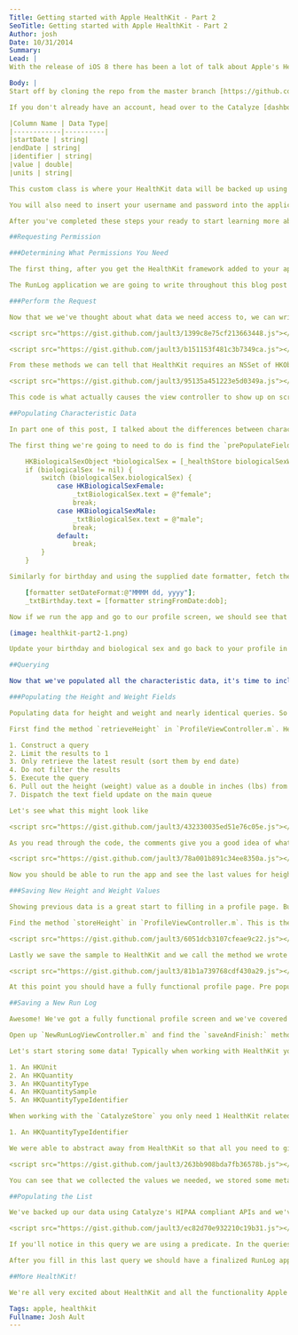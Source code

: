 ```yaml
---
Title: Getting started with Apple HealthKit - Part 2
SeoTitle: Getting started with Apple HealthKit - Part 2
Author: josh
Date: 10/31/2014
Summary: 
Lead: |
With the release of iOS 8 there has been a lot of talk about Apple's HealthKit, especially with the initial delay of applications that went to market who used HealthKit. Here at Catalyze we've been working hard to expand on the services we offer and bring you new ones as well. This is why we've decided to write a small wrapper around the `HealthStore` class. Our `CatalyzeStore` makes it easy to store your data to both HealthKit and to Catalyze's BaaS. To use this in your application, download the latest code from the [iOS SDK repo](https://github.com/catalyzeio/catalyze-ios-sdk) or upgrade to version `3.2` or later if using cocoapods. This second part of our HealthKit blog posts will walk you through completing an application so that by the end, you will have a finished product, learned about characteristic data, getting data out of HealthKit, and storing data simultaneously to HealthKit and Catalyze.

Body: |
Start off by cloning the repo from the master branch [https://github.com/catalyzeio/RunLog](https://github.com/catalyzeio/RunLog). This application uses cocoapods so open up a terminal to the root of the project and run `pod install`. Open up the `RunLog.xcworkspace` after that completes successfully.

If you don't already have an account, head over to the Catalyze [dashboard](https://dashboard.catalyze.io) and sign up. You'll need to create an organization, an application, an api key, and a custom class. The custom class should be called `health_kit`, marked `phi` as true and have the following schema

|Column Name | Data Type|
|------------|----------|
|startDate | string|
|endDate | string|
|identifier | string|
|value | double|
|units | string|

This custom class is where your HealthKit data will be backed up using Catalyze HIPAA compliant APIs which is discussed later on in the post. After this is done you'll need to record two things, your API Key and your application ID. These are set in `AppDelegate.m` where you see `[Catalyze setApiKey:@"" applicationId:@""];`

You will also need to insert your username and password into the application. **Please note** this is for development and testing purposes only and in a production application you would likely have a login screen where users can sign in with their own Catalyze account or register for one. This step is required if you want to backup your data using the Catalyze HIPAA compliant APIs. This can be set in `HomeViewController.m` where you see `[CatalyzeUser logInWithUsernameInBackground:@"" password:@""...`.

After you've completed these steps your ready to start learning more about HealthKit and get started on a HealthKit ready iOS application!

##Requesting Permission

###Determining What Permissions You Need

The first thing, after you get the HealthKit framework added to your application, that you're going to need to do is decide what sort of information you are going to require from the user. I recommend you spend some time on this and think it through. There's a few things to consider when deciding what permissions you are requesting. The first of which is most obvious and don't request access to data that you aren't going to use. Next, I recommend that you don't request access to data that you don't need. Notice the difference between data you're going to use and data you're going to need.

The RunLog application we are going to write throughout this blog post is a perfect example of what **not** to do. This application requests access to your body weight, height, and biological sex for no other reason than to display it on the screen. This is an excellent example of when you do not *need* that data. Yes we are going to use it, but the app would function as a run logger without it. With that said, we will continue to request those permissions in order to show you how to use characteristic data and perform queries.

###Perform the Request

Now that we we've thought about what data we need access to, we can write the code the request permission. Find `requestHealthKitData`, `dataTypesToRead`, and `dataTypesToWrite` in the `ProfileViewController.m` file. The last two methods are fairly simple to implement once you know the syntax and you've done it once. Let's finish those first.

<script src="https://gist.github.com/jault3/1399c8e75cf213663448.js"></script>

<script src="https://gist.github.com/jault3/b151153f481c3b7349ca.js"></script>

From these methods we can tell that HealthKit requires an NSSet of HKObjectTypes when requesting data to read and write. Depending on the type of data it's going to be HKQuantityTypes, HKCharacteristicTypes, etc. Now we can make the request to HealthKit. Put this code in `requestHealthKitData`

<script src="https://gist.github.com/jault3/95135a451223e5d0349a.js"></script>

This code is what actually causes the view controller to show up on screen requesting user permission.

##Populating Characteristic Data

In part one of this post, I talked about the differences between characteristic and non-characteristic data in HealthKit. The RunLog application uses characteristic data as part of your profile screen to give examples of how your might query HealthKit for this kind of data. Currently only biological sex and birthday are populated. As we saw in the Requestion Permission section, you cannot write characteristic data to HealthKit so this section only covers obtaining characteristic data.

The first thing we're going to need to do is find the `prePopulateFields` method in `ProfileViewController.m` and look for the `TODO` about fetching biological sex and updating the label. To fetch characteristic data in HealthKit, you perform synchronous operations. Lets query for the biological sex and update the text field based on possible values.

	HKBiologicalSexObject *biologicalSex = [_healthStore biologicalSexWithError:nil];
	if (biologicalSex != nil) {
        switch (biologicalSex.biologicalSex) {
            case HKBiologicalSexFemale:
                _txtBiologicalSex.text = @"female";
                break;
            case HKBiologicalSexMale:
                _txtBiologicalSex.text = @"male";
                break;
            default:
                break;
        }
    }

Similarly for birthday and using the supplied date formatter, fetch the user's birthday and update the text field.

	[formatter setDateFormat:@"MMMM dd, yyyy"];
    _txtBirthday.text = [formatter stringFromDate:dob];

Now if we run the app and go to our profile screen, we should see that our birthday and biological sex are filled in! If you're not seeing anything, thats because you haven't set them from the Health app. Close out of the app and head over to the Health app. Click on the `Health Data` tab on the bottom tab bar, then click `Me`, and you should see an `Edit` button in the top right. Your screen should look like this.

(image: healthkit-part2-1.png)

Update your birthday and biological sex and go back to your profile in RunLog. You will now see these fields pre populated with the data you just filled in.

##Querying

Now that we've populated all the characteristic data, it's time to include the non-characteristic data. Characteristic data is retrieve through the use of a query. In our case, we will be using `HKSampleQuery`. We will use two queries: one for retrieving the user's latest height and one for retrieving the user's latest weight.

###Populating the Height and Weight Fields

Populating data for height and weight and nearly identical queries. So to walk through this, we will explain how to query for height first. Then the code for querying weight will be given so you can paste it into the application.

First find the method `retrieveHeight` in `ProfileViewController.m`. Here is a list of steps we need to take in order to accomplish this task.

1. Construct a query
2. Limit the results to 1
3. Only retrieve the latest result (sort them by end date)
4. Do not filter the results
5. Execute the query
6. Pull out the height (weight) value as a double in inches (lbs) from the resulting sample
7. Dispatch the text field update on the main queue

Let's see what this might look like

<script src="https://gist.github.com/jault3/432330035ed51e76c05e.js"></script>

As you read through the code, the comments give you a good idea of what's going on. A similar query is constructed for populating the weight text field.

<script src="https://gist.github.com/jault3/78a001b891c34ee8350a.js"></script>

Now you should be able to run the app and see the last values for height and weight populated in the appropriate text fields. If you don't see any values, try opening the Health app and going to the height and weight sections under the `Health Data` tab and inserting some data! In the next section we will discuss how we can save new values with our application instead.

###Saving New Height and Weight Values

Showing previous data is a great start to filling in a profile page. But for data like height and weight, these are not constant values. This is why they are classified as non-characteristic data. We need to allow the user to be able to update their height and weight from the profile page. To do this we need to construct instances of `HKQuantitySample` and save them to HealthKit.

Find the method `storeHeight` in `ProfileViewController.m`. This is the method called when the user hits the return key on the keyboard after they are done editing the height text field. We need to pull out the height value in the text field and construct a sample with appropriate units.

<script src="https://gist.github.com/jault3/6051dcb3107cfeae9c22.js"></script>

Lastly we save the sample to HealthKit and we call the method we wrote in the previous section to query HealthKit for the latest height data and update the text field. The process for the weight text field is nearly identical.

<script src="https://gist.github.com/jault3/81b1a739768cdf430a29.js"></script>

At this point you should have a fully functional profile page. Pre population of first and last names, biological sex, birthday, height, weight, and saving new height and weight values. Run the app and try it out!

##Saving a New Run Log

Awesome! We've got a fully functional profile screen and we've covered how to run a basic query. Behind all queries is a set of data. This data can come from any number of places but for RunLog specifically, we only care about the data from our application. So that means we need to put some data back into HealthKit or we won't have anything to query.

Open up `NewRunLogViewController.m` and find the `saveAndFinish:` method. This class essentially lets the user enter in their latest run. It collects the starting and ending heart rate as well as how far they ran. However, we aren't just going to package this data up and put it into HealthKit. We're going to leverage Catalyze's BaaS as a redundant data store in case anything goes south with our application. This is an important concept to understand when working with HealthKit. Your application's access to HealthKit and all of its data, whether you created it or not, can be revoked by the user at any time. You should have a secondary HIPAA compliant data store you are using to keep track of your information should anything like this happen.

Let's start storing some data! Typically when working with HealthKit you need these 6 HealthKit related components

1. An HKUnit
2. An HKQuantity
3. An HKQuantityType
4. An HKQuantitySample
5. An HKQuantityTypeIdentifier

When working with the `CatalyzeStore` you only need 1 HealthKit related component

1. An HKQuantityTypeIdentifier

We were able to abstract away from HealthKit so that all you need to give us are basic types built into the Objective-C language. Units are taking care of by just passing in unit strings such as `mi` and values for things such as distance by just passing in a double value in the given unit. Here's how saving a new Log would look.

<script src="https://gist.github.com/jault3/263bb908bda7fb36578b.js"></script>

You can see that we collected the values we needed, we stored some metadata about the objects, and we gathered our start and end times. After that it was a simple save to the `CatalyzeStore`. Feel free to open up `CatalyzeStore.m` and look at the source code. Behind the scenes we are saving HKQuantitySamples as we saw in part 1 of this blog post.

##Populating the List

We've backed up our data using Catalyze's HIPAA compliant APIs and we've stored our data in HealthKit on the device. Now when the user opens the RunLog, they expect to see their most recent entries. Much like we did for health and weight, we need to query for these entries. There are a characteristic unique to this query. Find `queryRecentRunLogs` in `RunLogListViewController.m` and let's take a look

<script src="https://gist.github.com/jault3/ec82d70e932210c19b31.js"></script>

If you'll notice in this query we are using a predicate. In the queries for height and weight we set the predicate to nil. Predicates can be constructed in many ways, but the simplest ways using the built in helper methods on the query class that you are using. In our case, we used a helper method `predicateForObjectsWithNoCorrelation` on the `HKSampleQuery` class. This predicate is best described by what it is not. Most of the time you will want to filter your results by things that may be greater than or less than a certain value. The predicate that we use signals to HealthKit that we don't care about the correlation between data and that no matter what, we want the results. It's a quick way to get all recent results without caring about anything else which is perfect for this use case.

After you fill in this last query we should have a finalized RunLog application ready to launch. Fire up the simulator and start logging some runs! You can always check out RunLogs `finished` branch on Github to check your work. That will have a fully functional application and what you should end up with following along with this blog.

##More HealthKit!

We're all very excited about HealthKit and all the functionality Apple has packed into it. There's always more to learn and Catalyze is happy to make developer's lives easier. Feel free to [email us](mailto:hello@catalyze.io) with any feedback or questions you might have.

Tags: apple, healthkit
Fullname: Josh Ault
---
```

